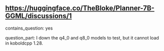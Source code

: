 ## https://huggingface.co/TheBloke/Planner-7B-GGML/discussions/1

contains_question: yes

question_part:
I down the q4_0 and q8_0 models to test, but it cannot load in koboldcpp 1.28.